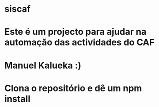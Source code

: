 # siscaf
# Este é um projecto para ajudar na automação das actividades do CAF
# Manuel Kalueka :)
# Clona o repositório e dê um npm install